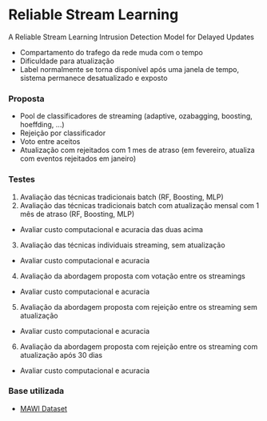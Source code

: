 # Reliable Stream Learning 
A Reliable Stream Learning Intrusion Detection Model for Delayed Updates

- Compartamento do trafego da rede muda com o tempo
- Dificuldade para atualização
- Label normalmente se torna disponível após uma janela de tempo, sistema permanece desatualizado e exposto
	
### Proposta
- Pool de classificadores de streaming (adaptive, ozabagging, boosting, hoeffding, ...)
- Rejeição por classificador
- Voto entre aceitos
- Atualização com rejeitados com 1 mes de atraso (em fevereiro, atualiza com eventos rejeitados em janeiro)

### Testes
1. Avaliação das técnicas tradicionais batch (RF, Boosting, MLP)
2. Avaliação das técnicas tradicionais batch com atualização mensal com 1 mês de atraso (RF, Boosting, MLP)
  - Avaliar custo computacional e acuracia das duas acima
3. Avaliação das técnicas individuais streaming, sem atualização
  - Avaliar custo computacional e acuracia
4. Avaliação da abordagem proposta com votação entre os streamings
  - Avaliar custo computacional e acuracia
5. Avaliação da abordagem proposta com rejeição entre os streaming sem atualização
  - Avaliar custo computacional e acuracia
6. Avaliação da abordagem proposta com rejeição entre os streaming com atualização após 30 dias
  - Avaliar custo computacional e acuracia

### Base utilizada
- [MAWI Dataset](https://secplab.ppgia.pucpr.br/ftp/mawi/)
